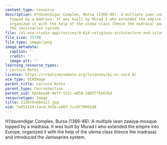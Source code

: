 ```yaml
---
content_type: resource
description: H?davendigar Complex, Bursa (1366-86). A multiple iwan zawiya-mosque
  topped by a madrasa. It was built by Murad I who extended the empire into Europe,
  organized it with the help of the ulema class (hence the madrasa) and introduced
  the Janissaries system.
file: /ol-ocw-studio-app/courses/4-614-religious-architecture-and-islamic-cultures-fall-2002/7a5512541acd3d1bc8677cc0f79052d8_1126thumbnail.jpg
file_size: 35748
file_type: image/jpeg
image_metadata:
  caption: ''
  credit: ''
  image-alt: ''
learning_resource_types:
- Lecture Notes
license: https://creativecommons.org/licenses/by-nc-sa/4.0/
ocw_type: OCWImage
parent_title: Lecture Notes
parent_type: CourseSection
parent_uid: 68abeaab-4eff-532c-e858-18d3ffb567bd
resourcetype: Image
title: 1126thumbnail.jpg
uid: 7a551254-1acd-3d1b-c867-7cc0f79052d8
---
```

H?davendigar Complex, Bursa (1366-86). A multiple iwan zawiya-mosque topped by a madrasa. It was built by Murad I who extended the empire into Europe, organized it with the help of the ulema class (hence the madrasa) and introduced the Janissaries system.